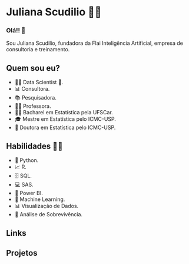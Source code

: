  # **Juliana Scudilio** 👩‍💻
### Olá!! 👋

Sou Juliana Scudilio, fundadora da Flai Inteligência Artificial, empresa de consultoria e treinamento.

## Quem sou eu?

* 👩‍💻 Data Scientist 🥰.
* 📊 Consultora.
* 📚 Pesquisadora.
* 👩‍🏫 Professora.
* 👩‍🎓 Bacharel em Estatística pela UFSCar.
* 🎓 Mestre em Estatística pelo ICMC-USP.
* 🍾 Doutora em Estatística pelo ICMC-USP.

## Habilidades 👩‍💻

* 🐍 Python.
* 📈 R.
* 🗄 SQL.
* 💻 SAS.
* 🧮 Power BI.
* 🔮 Machine Learning. 
* 📊 Visualização de Dados.
* 🧪 Análise de Sobrevivência.

## Links

## **Projetos**




